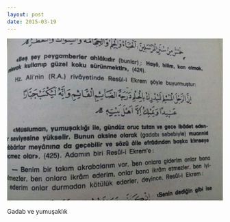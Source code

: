 ```yaml
---
layout: post
date: 2015-03-19
---
```


![](/images/tumblr_nlh460nmhy1u3gx2to1_1280.jpg)

Gadab ve yumuşaklık
